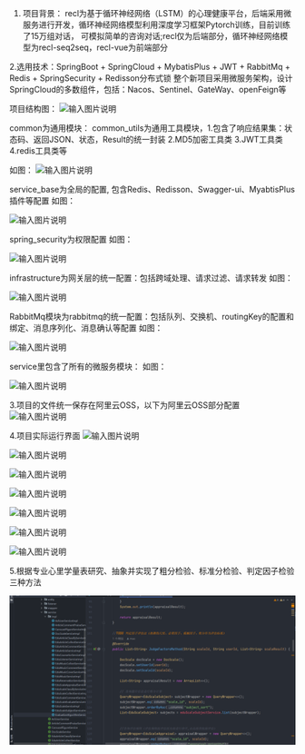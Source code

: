 

1. 项目背景：
recl为基于循环神经网络（LSTM）的心理健康平台，后端采用微服务进行开发，循环神经网络模型利用深度学习框架Pytorch训练，目前训练了15万组对话，
可模拟简单的咨询对话;recl仅为后端部分，循环神经网络模型为recl-seq2seq，recl-vue为前端部分



2.选用技术：SpringBoot + SpringCloud + MybatisPlus + JWT + RabbitMq + Redis + SpringSecurity + Redisson分布式锁
整个新项目采用微服务架构，设计SpringCloud的多数组件，包括：Nacos、Sentinel、GateWay、openFeign等


项目结构图：
![输入图片说明](https://images.gitee.com/uploads/images/2022/0513/201715_0ee5772b_9797375.png "RTGX{I$3G[BTKN6P@L{{@PF.png")





common为通用模块：
common_utils为通用工具模块，1.包含了响应结果集：状态码、返回JSON、状态，Result的统一封装 2.MD5加密工具类 3.JWT工具类 4.redis工具类等


如图：
![输入图片说明](https://images.gitee.com/uploads/images/2022/0513/202245_f331e190_9797375.png "QQ图片20220513202230.png")




service_base为全局的配置, 包含Redis、Redisson、Swagger-ui、MyabtisPlus插件等配置
如图：


![输入图片说明](https://images.gitee.com/uploads/images/2022/0513/202624_32f0edec_9797375.png "QQ图片20220513202614.png")




spring_security为权限配置
如图：



![输入图片说明](https://images.gitee.com/uploads/images/2022/0513/202829_057a639d_9797375.png "QQ图片20220513202820.png")



infrastructure为网关层的统一配置：包括跨域处理、请求过滤、请求转发
如图：


![输入图片说明](https://images.gitee.com/uploads/images/2022/0513/203123_b2a81870_9797375.png "QQ图片20220513202956.png")




RabbitMq模块为rabbitmq的统一配置：包括队列、交换机、routingKey的配置和绑定、消息序列化、消息确认等配置
如图：



![输入图片说明](https://images.gitee.com/uploads/images/2022/0513/203356_ff4dffe8_9797375.png "QQ图片20220513203349.png")




service里包含了所有的微服务模块：
如图：



![输入图片说明](https://images.gitee.com/uploads/images/2022/0513/203534_60d11457_9797375.png "QQ图片20220513203524.png")

3.项目的文件统一保存在阿里云OSS，以下为阿里云OSS部分配置
![输入图片说明](https://images.gitee.com/uploads/images/2022/0513/203958_53f9de89_9797375.png "QQ图片20220513203949.png")



4.项目实际运行界面
![输入图片说明](https://images.gitee.com/uploads/images/2022/0513/205050_45d4d5cc_9797375.jpeg "QQ图片20220513205003.jpg")


![输入图片说明](https://images.gitee.com/uploads/images/2022/0513/205100_d69d616b_9797375.jpeg "QQ图片20220513205015.jpg")

![输入图片说明](https://images.gitee.com/uploads/images/2022/0513/205112_402a5a6f_9797375.jpeg "QQ图片20220513205021.jpg")

![输入图片说明](https://images.gitee.com/uploads/images/2022/0513/205123_19c70e19_9797375.jpeg "QQ图片20220513205026.jpg")

![输入图片说明](https://images.gitee.com/uploads/images/2022/0513/205133_cc4132e0_9797375.png "QQ图片20220513205032.png")

![输入图片说明](https://images.gitee.com/uploads/images/2022/0513/205144_d7400297_9797375.png "图片1.png")

![输入图片说明](https://images.gitee.com/uploads/images/2022/0513/205157_9b35b779_9797375.png "图片2.png")





5.根据专业心里学量表研究、抽象并实现了粗分检验、标准分检验、判定因子检验三种方法


![输入图片说明](QQ%E5%9B%BE%E7%89%8720220513210020.png)
